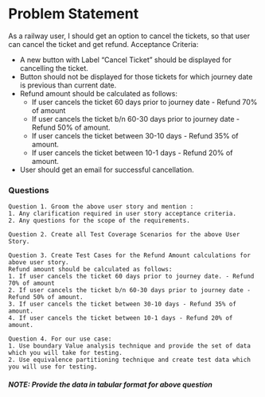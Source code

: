 # Problem Statement
As a railway user, I should get an option to cancel the tickets, so that user can cancel the ticket
and get refund.
Acceptance Criteria:
- A new button with Label “Cancel Ticket” should be displayed for cancelling the ticket.
- Button should not be displayed for those tickets for which journey date is previous than
current date.
- Refund amount should be calculated as follows:
    - If user cancels the ticket 60 days prior to journey date - Refund 70% of amount
    - If user cancels the ticket b/n 60-30 days prior to journey date - Refund 50% of amount.
    - If user cancels the ticket between 30-10 days - Refund 35% of amount.
    - If user cancels the ticket between 10-1 days - Refund 20% of amount.
- User should get an email for successful cancellation.

### Questions
```Q1
Question 1. Groom the above user story and mention :
1. Any clarification required in user story acceptance criteria.
2. Any questions for the scope of the requirements.
```

```Q2
Question 2. Create all Test Coverage Scenarios for the above User Story.
```

```Q3
Question 3. Create Test Cases for the Refund Amount calculations for above user story.
Refund amount should be calculated as follows:
1. If user cancels the ticket 60 days prior to journey date. - Refund 70% of amount
2. If user cancels the ticket b/n 60-30 days prior to journey date - Refund 50% of amount.
3. If user cancels the ticket between 30-10 days - Refund 35% of amount.
4. If user cancels the ticket between 10-1 days - Refund 20% of amount.
```

```Q4
Question 4. For our use case:
1. Use boundary Value analysis technique and provide the set of data which you will take for testing.
2. Use equivalence partitioning technique and create test data which you will use for testing.
```

##### NOTE: Provide the data in tabular format for above question